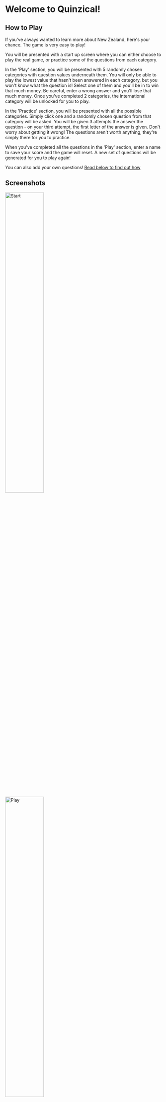 # Welcome to Quinzical!

## How to Play
If you've always wanted to learn more about New Zealand, here's your chance. The game is very easy to play!

You will be presented with a start up screen where you can either choose to play the real game, or practice some of the questions from each category. 

In the 'Play' section, you will be presented with 5 randomly chosen categories with question values underneath them. You will only be able to play the lowest value that hasn't been answered in each category, but you won't know what the question is! Select one of them and you'll be in to win that much money. Be careful, enter a wrong answer and you'll lose that much money. Once you've completed 2 categories, the international category will be unlocked for you to play.

In the 'Practice' section, you will be presented with all the possible categories. Simply click one and a randomly chosen question from that category will be asked. You will be given 3 attempts the answer the question - on your third attempt, the first letter of the answer is given. Don't worry about getting it wrong! The questions aren't worth anything, they're simply there for you to practice.

When you've completed all the questions in the 'Play' section, enter a name to save your score and the game will reset. A new set of questions will be generated for you to play again!

You can also add your own questions! 
[Read below to find out how](#adding-categories-and-questions)

## Screenshots
<div>
  <img src="./screenshots/start.png" alt="Start" width=49.7%/>
  <img src="./screenshots/play.png" alt="Play" width=49.7%/>
  <img src="./screenshots/practice.png" alt="Practice" width=49.7%/>
  <img src="./screenshots/question.png" alt="Question" width=49.7%/>
</div>

## Requirements
- [Java Runtime Environment (JRE)](https://www.oracle.com/java/technologies/javase-jre8-downloads.html)
- [Java11+ JDK](https://www.oracle.com/java/technologies/javase-jdk11-downloads.html)
- Linux with festival installed

## Download
#### Note: It is very important that you have at least 5 categories with at least 5 questions in each

### Linux
1. [Download](https://github.com/beverleysun/quinzical/raw/master/Quinzical.jar) the Quinzical.jar file
2. [Download](https://github.com/beverleysun/quinzical/raw/master/categories.zip) the categories.zip file
   - Alternatively, you can create your own categories and questions. [See below for how to do this](#adding-categories-and-questions)
   - Unpack the .zip and move the 'categories' folder into the same directory as Quinzical.jar
4. Open the terminal and execute the following commands
   ```
   > cd "path/to/jar"
   > chmod +x Quinzical.jar
   > java -jar Quinzical.jar
   ```

## Adding Categories And Questions
You may add your own categories and questions as long you follow the correct format.
- The category file must be a plain text file
- It must be located within the 'categories' folder
- The 'categories' folder must be in the same directory that the .jar file is in
- You may not change the name of the 'categories' folder however, you can name the category file whatever you like
- Each question within a category must be separated by a new line
- Within each question, the format is as follows:
  - question(what/who/where is)answer
    - So, the line must start with the question, followed by a a bracketed (who is), (what is), etc. depending on the question, then the answer
  - One example might be: *This New Zealander was the first person to climb Mount Everest(Who is)Edmund Hillary*
